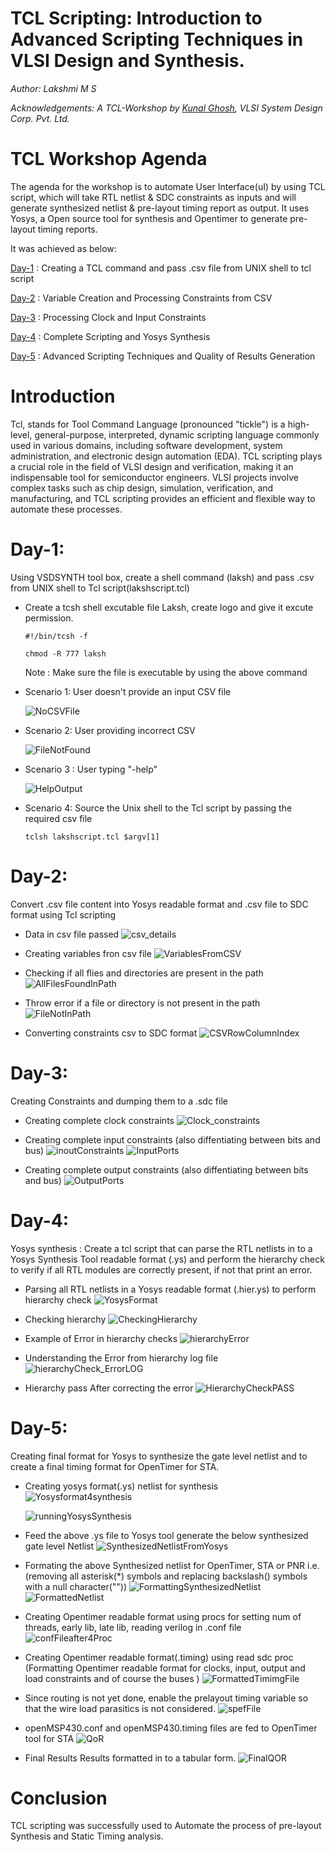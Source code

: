 # TCL Scripting: Introduction to Advanced Scripting Techniques in VLSI Design and Synthesis.


_Author: Lakshmi M S_

_Acknowledgements: A TCL-Workshop by [Kunal Ghosh](https://github.com/kunalg123), VLSI System Design Corp. Pvt. Ltd._

# TCL Workshop Agenda
The agenda for the workshop is to automate User Interface(uI) by using TCL script, which will take RTL netlist & SDC constraints as inputs and will generate synthesized netlist & pre-layout timing report as output. It uses Yosys, a Open source tool for synthesis and Opentimer to generate pre-layout timing reports.

It was achieved as below:

[Day-1](#day-1) : Creating a TCL command and pass .csv file from UNIX shell to tcl script

[Day-2](#day-2) : Variable Creation and Processing Constraints from CSV

[Day-3](#day-3) : Processing Clock and Input Constraints

[Day-4](#day-4) : Complete Scripting and Yosys Synthesis

[Day-5](#day-5) : Advanced Scripting Techniques and Quality of Results Generation


# Introduction
Tcl, stands for Tool Command Language (pronounced "tickle") is a high-level, general-purpose, interpreted, dynamic scripting language commonly used in various domains, including software development, system administration, and electronic design automation (EDA). TCL scripting plays a crucial role in the field of VLSI design and verification, making it an indispensable tool for semiconductor engineers. VLSI projects involve complex tasks such as chip design, simulation, verification, and manufacturing, and TCL scripting provides an efficient and flexible way to automate these processes. 


# Day-1: 
Using VSDSYNTH tool box, create a shell command (laksh) and pass .csv from UNIX shell to Tcl script(lakshscript.tcl)

- Create a tcsh shell excutable file Laksh, create logo and give it excute permission.
 
   ```#!/bin/tcsh -f```
  
  ```chmod -R 777 laksh ```
  
  Note : Make sure the file is executable by using the above command 

- Scenario 1: User doesn't provide an input CSV file
  
    ![NoCSVFile](https://github.com/laksh-ms/TCL-script/assets/109785515/01328f05-939b-4a4e-812a-ee35af3e6343)
  
- Scenario 2: User providing incorrect CSV
  
    ![FileNotFound](https://github.com/laksh-ms/TCL-script/assets/109785515/c45506bf-613a-4fd5-a2bb-b49f4a72b54b)

- Scenario 3 : User typing "-help"
  
    ![HelpOutput](https://github.com/laksh-ms/TCL-script/assets/109785515/aeabda10-8328-4f2f-b090-cda315b6aeba)

- Scenario 4: Source the Unix shell to the Tcl script by passing the required csv file 

  ```tclsh lakshscript.tcl $argv[1] ```


# Day-2:
Convert .csv file content into Yosys readable format and .csv file to SDC format using Tcl scripting

- Data in csv file passed 
  ![csv_details](https://github.com/laksh-ms/TCL-script/assets/109785515/d8bd7171-7cf1-4891-bf8f-55e2643d6848)

- Creating variables fron csv file
  ![VariablesFromCSV](https://github.com/laksh-ms/TCL-script/assets/109785515/86225b53-6a40-4e0c-9d44-a31933733d73)

- Checking if all flies and directories are present in the path
  ![AllFilesFoundInPath](https://github.com/laksh-ms/TCL-script/assets/109785515/b47736ce-0fff-45d1-846a-d1c9eb324202)

- Throw error if a file or directory is not present in the path
  ![FileNotInPath](https://github.com/laksh-ms/TCL-script/assets/109785515/a7001764-6c45-4c85-8b39-1294cd0f392e)

- Converting constraints csv to SDC format
  ![CSVRowColumnIndex](https://github.com/laksh-ms/TCL-script/assets/109785515/f067c9c7-c59c-4212-a368-278b96063e8e)
  

# Day-3:

Creating Constraints and dumping them to a .sdc file

- Creating complete clock constraints
  ![Clock_constraints](https://github.com/laksh-ms/TCL-script/assets/109785515/d7adad02-cdca-49f3-9b15-95a2fe9f0aeb)

- Creating complete input constraints (also diffentiating between bits and bus)
  ![inoutConstraints](https://github.com/laksh-ms/TCL-script/assets/109785515/650dc87b-8da2-405f-a90c-22581dd33846)
  ![InputPorts](https://github.com/laksh-ms/TCL-script/assets/109785515/de0f0fdc-ac04-4195-8f29-a8eb03e02cd0)

- Creating complete output constraints (also diffentiating between bits and bus)
  ![OutputPorts](https://github.com/laksh-ms/TCL-script/assets/109785515/77a49592-7469-4f59-b103-71ed26044d12)


# Day-4:
Yosys synthesis : Create a tcl script that can parse the RTL netlists in to a Yosys Synthesis Tool readable format (.ys) and perform the hierarchy check to verify if all RTL modules are correctly present, if not that print an error. 

- Parsing all RTL netlists in a Yosys readable format (.hier.ys) to perform hierarchy check
  ![YosysFormat](https://github.com/laksh-ms/TCL-script/assets/109785515/50c9e79d-f460-44d4-9c5c-74d821365c7f)

- Checking hierarchy
  ![CheckingHierarchy](https://github.com/laksh-ms/TCL-script/assets/109785515/8c61f38d-2052-44b7-a305-3d57fcf79e30)

- Example of Error in hierarchy checks
  ![hierarchyError](https://github.com/laksh-ms/TCL-script/assets/109785515/12f17e5e-6b1b-41f6-968e-c995087a9170)

- Understanding the Error from hierarchy log file
  ![hierarchyCheck_ErrorLOG](https://github.com/laksh-ms/TCL-script/assets/109785515/800fe49c-3ad8-4835-bef0-906ec02706c2)

- Hierarchy pass After correcting the error
  ![HierarchyCheckPASS](https://github.com/laksh-ms/TCL-script/assets/109785515/b5dc805d-5b09-4974-be4c-73f92fa8a930)
  

# Day-5:
Creating final format for Yosys to synthesize the gate level netlist and to create a final timing format for OpenTimer for STA.

- Creating yosys format(.ys) netlist for synthesis
  ![Yosysformat4synthesis](https://github.com/laksh-ms/TCL-script/assets/109785515/2ace3e7e-f575-4961-a253-45f980c4a771)

  ![runningYosysSynthesis](https://github.com/laksh-ms/TCL-script/assets/109785515/47c8c8b0-dea3-46c7-bcd3-df8c02255a51)
  

- Feed the above .ys file to Yosys tool generate the below synthesized gate level Netlist
  ![SynthesizedNetlistFromYosys](https://github.com/laksh-ms/TCL-script/assets/109785515/805ade27-6ec6-468c-9a72-30988bca418e)

- Formating the above Synthesized netlist for OpenTimer, STA or PNR i.e. (removing all asterisk(*) symbols and replacing backslash(\) symbols with a null character(""))
  ![FormattingSynthesizedNetlist](https://github.com/laksh-ms/TCL-script/assets/109785515/1f9f577b-4fff-4a49-91de-9ecad6c6c17a)
  ![FormattedNetlist](https://github.com/laksh-ms/TCL-script/assets/109785515/a59c41f8-6a41-4e61-a810-f356c9000974)

- Creating Opentimer readable format using procs for setting num of threads, early lib, late lib, reading verilog in .conf file
  ![confFileafter4Proc](https://github.com/laksh-ms/TCL-script/assets/109785515/b626c3b2-0c4b-4863-96e6-0ada04c9f405)

- Creating Opentimer readable format(.timing) using read sdc proc (Formatting Opentimer readable format for clocks, input, output and load constraints  and of course the buses )
  ![FormattedTimimgFile](https://github.com/laksh-ms/TCL-script/assets/109785515/0a604729-97e8-4cea-8a53-9caac8e4710e)

- Since routing is not yet done, enable the prelayout timing variable so that the wire load parasitics is not considered.
  ![spefFile](https://github.com/laksh-ms/TCL-script/assets/109785515/ba7167a1-5156-41f6-8c6a-c194385c58fc)

-  openMSP430.conf and openMSP430.timing files are fed to OpenTimer tool for STA
  ![QoR](https://github.com/laksh-ms/TCL-script/assets/109785515/12263cc7-be3f-477b-9b6c-2ff004d0abe4)

-  Final Results
  Results formatted in to a tabular form.
  ![FinalQOR](https://github.com/laksh-ms/TCL-script/assets/109785515/f9de9fa6-5927-4886-ba09-f7e9fef06c91)


# Conclusion
TCL scripting was successfully used to Automate the process of pre-layout Synthesis and Static Timing analysis.

